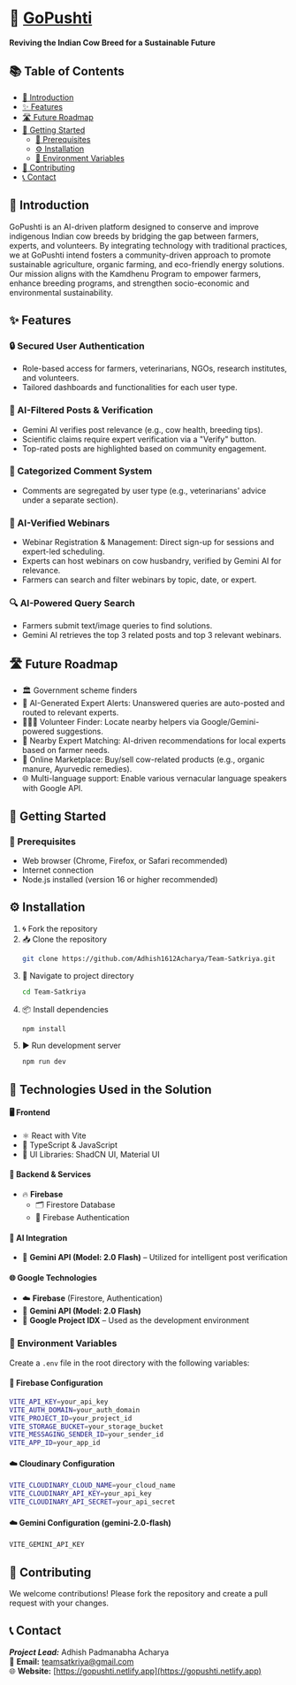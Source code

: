 # 🍃 [GoPushti](https://gopushti.netlify.app)

**Reviving the Indian Cow Breed for a Sustainable Future**

## 📚 Table of Contents

- [📌 Introduction](#introduction)
- [✨ Features](#features)
- [🛣️ Future Roadmap](#future-roadmap)
- [🚀 Getting Started](#getting-started)  
  - [🔧 Prerequisites](#prerequisites)  
  - [⚙️ Installation](#installation)  
  - [📁 Environment Variables](#environment-variables)
- [🤝 Contributing](#contributing)
- [📞 Contact](#contact)

<a id="introduction"></a>

## 📌 Introduction

GoPushti is an AI-driven platform designed to conserve and improve indigenous Indian cow breeds by bridging the gap between farmers, experts, and volunteers. By integrating technology with traditional practices, we at GoPushti intend fosters a community-driven approach to promote sustainable agriculture, organic farming, and eco-friendly energy solutions. Our mission aligns with the Kamdhenu Program to empower farmers, enhance breeding programs, and strengthen socio-economic and environmental sustainability.

<a id="features"></a>

## ✨ Features

### 🔒 Secured User Authentication  
- Role-based access for farmers, veterinarians, NGOs, research institutes, and volunteers.  
- Tailored dashboards and functionalities for each user type.

### 🤖 AI-Filtered Posts & Verification  
- Gemini AI verifies post relevance (e.g., cow health, breeding tips).  
- Scientific claims require expert verification via a "Verify" button.  
- Top-rated posts are highlighted based on community engagement.

### 💬 Categorized Comment System  
- Comments are segregated by user type (e.g., veterinarians' advice under a separate section).

### 🎥 AI-Verified Webinars  
- Webinar Registration & Management: Direct sign-up for sessions and expert-led scheduling.  
- Experts can host webinars on cow husbandry, verified by Gemini AI for relevance.  
- Farmers can search and filter webinars by topic, date, or expert.

### 🔍 AI-Powered Query Search  
- Farmers submit text/image queries to find solutions.  
- Gemini AI retrieves the top 3 related posts and top 3 relevant webinars.

<a id="future-roadmap"></a>

## 🛣️ Future Roadmap

- 🏛️ Government scheme finders  
- 📢 AI-Generated Expert Alerts: Unanswered queries are auto-posted and routed to relevant experts.  
- 🧑‍🤝‍🧑 Volunteer Finder: Locate nearby helpers via Google/Gemini-powered suggestions.  
- 📍 Nearby Expert Matching: AI-driven recommendations for local experts based on farmer needs.  
- 🛒 Online Marketplace: Buy/sell cow-related products (e.g., organic manure, Ayurvedic remedies).  
- 🌐 Multi-language support: Enable various vernacular language speakers with Google API.

<a id="getting-started"></a>

## 🚀 Getting Started

<a id="prerequisites"></a>

### 🔧 Prerequisites

- Web browser (Chrome, Firefox, or Safari recommended)  
- Internet connection  
- Node.js installed (version 16 or higher recommended)

<a id="installation"></a>

## ⚙️ Installation

1. 🌀 Fork the repository  
2. 📥 Clone the repository  
   ```bash
   git clone https://github.com/Adhish1612Acharya/Team-Satkriya.git
   ```
3. 📂 Navigate to project directory  
   ```bash
   cd Team-Satkriya
   ```
4. 📦 Install dependencies  
   ```bash
   npm install
   ```
5. ▶️ Run development server  
   ```bash
   npm run dev
   ```
   
## 🚀 Technologies Used in the Solution

#### 🖥️ Frontend  
- ⚛️ React with Vite  
- 🧠 TypeScript & JavaScript  
- 🎨 UI Libraries: ShadCN UI, Material UI  

#### 🔧 Backend & Services  
- 🔥 **Firebase**  
  - 🗂️ Firestore Database  
  - 🔐 Firebase Authentication  

#### 🤖 AI Integration  
- 🧠 **Gemini API (Model: 2.0 Flash)** – Utilized for intelligent post verification  

#### 🌐 Google Technologies  
- ☁️ **Firebase** (Firestore, Authentication)  
- 🤖 **Gemini API (Model: 2.0 Flash)**  
- 🧪 **Google Project IDX** – Used as the development environment  

<a id="environment-variables"></a>

### 📁 Environment Variables

Create a `.env` file in the root directory with the following variables:

#### 🔐 Firebase Configuration
```bash
VITE_API_KEY=your_api_key
VITE_AUTH_DOMAIN=your_auth_domain
VITE_PROJECT_ID=your_project_id
VITE_STORAGE_BUCKET=your_storage_bucket
VITE_MESSAGING_SENDER_ID=your_sender_id
VITE_APP_ID=your_app_id
```

#### ☁️ Cloudinary Configuration
```bash
VITE_CLOUDINARY_CLOUD_NAME=your_cloud_name
VITE_CLOUDINARY_API_KEY=your_api_key
VITE_CLOUDINARY_API_SECRET=your_api_secret
```
#### ☁️ Gemini Configuration (gemini-2.0-flash)
```bash
VITE_GEMINI_API_KEY
```

<a id="contributing"></a>

## 🤝 Contributing

We welcome contributions! Please fork the repository and create a pull request with your changes.

<a id="contact"></a>

## 📞 Contact

**_Project Lead:_** Adhish Padmanabha Acharya  
📧 **Email:** [teamsatkriya@gmail.com](mailto:teamsatkriya@gmail.com)  
🌐 **Website:** [https://gopushti.netlify.app](https://gopushti.netlify.app)

